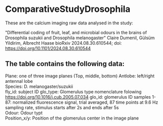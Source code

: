 # ComparativeStudyDrosophila
These are the calcium imaging raw data analysed in the study:

"Differential coding of fruit, leaf, and microbial odours in the brains of Drosophila suzukii and Drosophila melanogaster" Claire Dumenil, Gülsüm Yildirim, Albrecht Haase
bioRxiv 2024.08.30.610544; doi: https://doi.org/10.1101/2024.08.30.610544

## The table contains the following data:
Plane: one of three image planes (Top, middle, bottom)
Antlobe: left/right antennal lobe	
Species: D. melanogaster/suzukii	
fly_id: subject ID
glo_type: Glomerulus type nomenclature folowing https://doi.org/10.1016/j.cub.2005.07.034
glo_id: glomerulus ID
samples 1-87: normalized fluorescence signal, trial averaged, 87 time points at 9.6 Hz sampling rate, stimulus starts after 2s and ends after 5s 	
Odour: Odour typt	
Position_x/y: Position of the glomerulus center in the image plane
